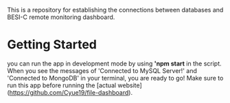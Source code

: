 This is a repository for establishing the connections between databases and BESI-C remote monitoring dashboard. 

# Getting Started 
you can run the app in development mode by using **'npm start** in the script. When you see the messages of 'Connected to MySQL Server!' and 'Connected to MongoDB' in your terminal, you are ready to go!
Make sure to run this app before running the [actual website] (https://github.com/Cyue19/file-dashboard).
